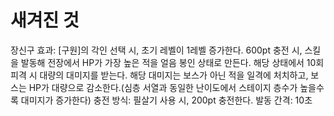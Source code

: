 # 새겨진 것

장신구 효과: [구원]의 각인 선택 시, 초기 레벨이 1레벨 증가한다. 600pt 충전 시, 스킬을 발동해 전장에서 HP가 가장 높은 적을 얼음 봉인 상태로 만든다. 해당 상태에서 10회 피격 시 대량의 대미지를 받는다. 해당 대미지는 보스가 아닌 적을 일격에 처치하고, 보스는 HP가 대량으로 감소한다.(심층 서열과 동일한 난이도에서 스테이지 층수가 높을수록 대미지가 증가한다)
충전 방식: 필살기 사용 시, 200pt 충전한다. 발동 간격: 10초

